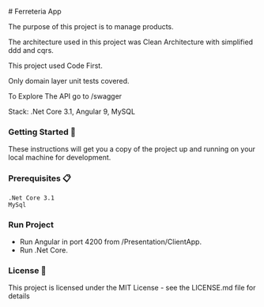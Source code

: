 ﻿﻿# Ferreteria App

The purpose of this project is to manage products.

The architecture used in this project was Clean Architecture with simplified ddd and cqrs.

This project used Code First.

Only domain layer unit tests covered.

To Explore The API go to /swagger

Stack: .Net Core 3.1, Angular 9, MySQL

### Getting Started 🚀

These instructions will get you a copy of the project up and running on your local machine for development.

### Prerequisites 📋
```
.Net Core 3.1   
MySql
```

### Run Project

* Run Angular in port 4200 from /Presentation/ClientApp.
* Run .Net Core.

### License 📄

This project is licensed under the MIT License - see the LICENSE.md file for details 
